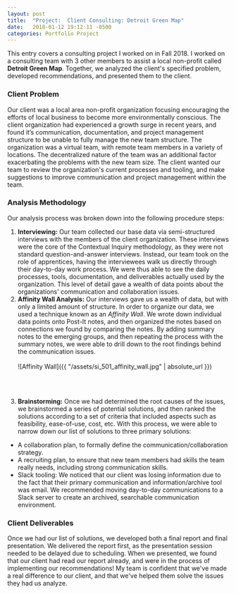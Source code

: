 ```yaml
---
layout: post
title:  "Project:  Client Consulting: Detroit Green Map"
date:   2018-01-12 19:12:11 -0500
categories: Portfolio Project
---
```


This entry covers a consulting project I worked on in Fall 2018.  I worked on a consulting team with 3 other members to assist a local non-profit called **Detroit Green Map**.  Together, we analyzed the client's specified problem, developed recommendations, and presented them to the client.

### Client Problem
Our client was a local area non-profit organization focusing encouraging the efforts of local business to become more environmentally conscious.  The client organization had experienced a growth surge in recent years, and found it’s communication, documentation, and project management structure to be unable to fully manage the new team structure.  The organization was a virtual team, with remote team members in a variety of locations.  The decentralized nature of the team was an additional factor exacerbating the problems with the new team size.  The client wanted our team to review the organization's current processes and tooling, and make suggestions to improve communication and project management within the team.

### Analysis Methodology

Our analysis process was broken down into the following procedure steps:

1.   **Interviewing:**  Our team collected our base data via semi-structured interviews with the members of the client organization.  These interviews were the core of the Contextual Inquiry methodology, as they were not standard question-and-answer interviews.  Instead, our team took on the role of apprentices, having the interviewees walk us directly through their day-to-day work process.  We were thus able to see the daily processes, tools, documentation, and deliverables actually used by the organization.  This level of detail gave a wealth of data points about the organizations' communication and collaboration issues.
2.  ​**Affinity Wall Analysis:** Our interviews gave us a wealth of data, but with only a limited amount of structure.  In order to organize our data, we used a technique known as an *Affinity Wall*.  We wrote down individual data points onto Post-It notes, and then organized the notes based on connections we found by comparing the notes.  By adding summary notes to the emerging groups, and then repeating the process with the summary notes, we were able to drill down to the root findings behind the communication issues. <br> <br>  ![Affinity Wall]({{ "/assets/si_501_affinity_wall.jpg" | absolute_url }})
<br>
<br>

3.  ​**Brainstorming:** Once we had determined the root causes of the issues, we brainstormed a series of potential solutions, and then ranked the solutions according to a set of criteria that included aspects such as feasibility, ease-of-use, cost, etc.  With this process, we were able to narrow down our list of solutions to three primary solutions:
* A collaboration plan, to formally define the communication/collaboration strategy.
* A recruiting plan, to ensure that new team members had skills the team really needs, including strong communication skills.
* Slack tooling:  We noticed that our client was losing information due to the fact that their primary communication and information/archive tool was email.  We recommended moving day-to-day communications to a Slack server to create an archived, searchable communication environment.

### Client Deliverables
Once we had our list of solutions, we developed both a final report and final presentation.  We delivered the report first, as the presentation session needed to be delayed due to scheduling.  When we presented, we found that our client had read our report already, and were in the process of implementing our recommendations!  My team is confident that we've made a real difference to our client, and that we've helped them solve the issues they had us analyze.

